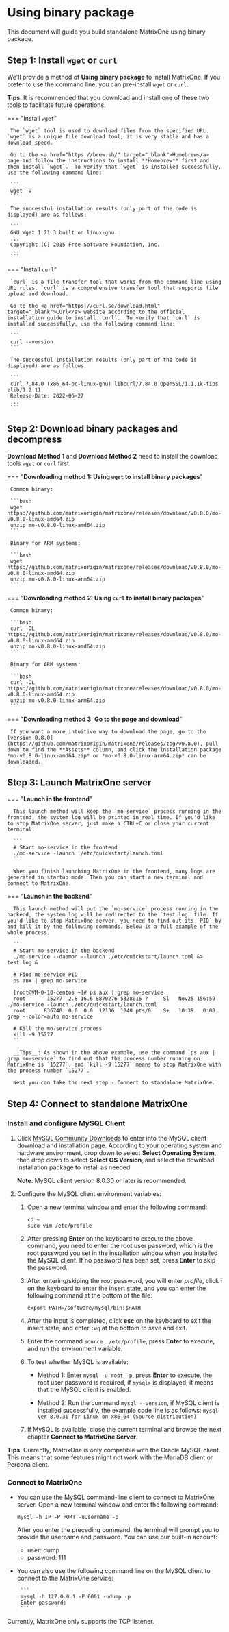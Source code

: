 # **Using binary package**

This document will guide you build standalone MatrixOne using binary package.

## Step 1: Install `wget` or `curl`

We'll provide a method of **Using binary package** to install MatrixOne. If you prefer to use the command line, you can pre-install `wget` or `curl`.

__Tips__: It is recommended that you download and install one of these two tools to facilitate future operations.

=== "Install `wget`"

     The `wget` tool is used to download files from the specified URL. `wget` is a unique file download tool; it is very stable and has a download speed.

     Go to the <a href="https://brew.sh/" target="_blank">Homebrew</a> page and follow the instructions to install **Homebrew** first and then install `wget`.  To verify that `wget` is installed successfully, use the following command line:

     ```
     wget -V
     ```

     The successful installation results (only part of the code is displayed) are as follows:

     ```
     GNU Wget 1.21.3 built on linux-gnu.
     ...
     Copyright (C) 2015 Free Software Foundation, Inc.
     ...
     ```

=== "Install `curl`"

     `curl` is a file transfer tool that works from the command line using URL rules. `curl` is a comprehensive transfer tool that supports file upload and download.

     Go to the <a href="https://curl.se/download.html" target="_blank">Curl</a> website according to the official installation guide to install `curl`.  To verify that `curl` is installed successfully, use the following command line:

     ```
     curl --version
     ```

     The successful installation results (only part of the code is displayed) are as follows:

     ```
     curl 7.84.0 (x86_64-pc-linux-gnu) libcurl/7.84.0 OpenSSL/1.1.1k-fips zlib/1.2.11
     Release-Date: 2022-06-27
     ...
     ```

## Step 2: Download binary packages and decompress

**Download Method 1** and **Download Method 2** need to install the download tools `wget` or `curl` first.

=== "**Downloading method 1: Using `wget` to install binary packages**"

     Common binary:

     ```bash
     wget https://github.com/matrixorigin/matrixone/releases/download/v0.8.0/mo-v0.8.0-linux-amd64.zip
     unzip mo-v0.8.0-linux-amd64.zip
     ```

     Binary for ARM systems:

     ```bash
     wget https://github.com/matrixorigin/matrixone/releases/download/v0.8.0/mo-v0.8.0-linux-amd64.zip
     unzip mo-v0.8.0-linux-arm64.zip
     ```

=== "**Downloading method 2: Using `curl` to install binary packages**"

     Common binary:

     ```bash
     curl -OL https://github.com/matrixorigin/matrixone/releases/download/v0.8.0/mo-v0.8.0-linux-amd64.zip
     unzip mo-v0.8.0-linux-amd64.zip
     ```

     Binary for ARM systems:

     ```bash
     curl -OL https://github.com/matrixorigin/matrixone/releases/download/v0.8.0/mo-v0.8.0-linux-amd64.zip
     unzip mo-v0.8.0-linux-arm64.zip
     ```

=== "**Downloading method 3: Go to the page and download**"

     If you want a more intuitive way to download the page, go to the [version 0.8.0](https://github.com/matrixorigin/matrixone/releases/tag/v0.8.0), pull down to find the **Assets** column, and click the installation package *mo-v0.8.0-linux-amd64.zip* or *mo-v0.8.0-linux-arm64.zip* can be downloaded.

## Step 3: Launch MatrixOne server

=== "**Launch in the frontend**"

      This launch method will keep the `mo-service` process running in the frontend, the system log will be printed in real time. If you'd like to stop MatrixOne server, just make a CTRL+C or close your current terminal.

      ```
      # Start mo-service in the frontend
      ./mo-service -launch ./etc/quickstart/launch.toml
      ```

      When you finish launching MatrixOne in the frontend, many logs are generated in startup mode. Then you can start a new terminal and connect to MatrixOne.

=== "**Launch in the backend**"

      This launch method will put the `mo-service` process running in the backend, the system log will be redirected to the `test.log` file. If you'd like to stop MatrixOne server, you need to find out its `PID` by and kill it by the following commands. Below is a full example of the whole process.

      ```
      # Start mo-service in the backend
      ./mo-service --daemon --launch ./etc/quickstart/launch.toml &> test.log &

      # Find mo-service PID
      ps aux | grep mo-service

      [root@VM-0-10-centos ~]# ps aux | grep mo-service
      root       15277  2.8 16.6 8870276 5338016 ?     Sl   Nov25 156:59 ./mo-service -launch ./etc/quickstart/launch.toml
      root      836740  0.0  0.0  12136  1040 pts/0    S+   10:39   0:00 grep --color=auto mo-service

      # Kill the mo-service process
      kill -9 15277
      ```

      __Tips__: As shown in the above example, use the command `ps aux | grep mo-service` to find out that the process number running on MatrixOne is `15277`, and `kill -9 15277` means to stop MatrixOne with the process number `15277`.

      Next you can take the next step - Connect to standalone MatrixOne.

## Step 4: Connect to standalone MatrixOne

### Install and configure MySQL Client

1. Click <a href="https://dev.mysql.com/downloads/mysql" target="_blank">MySQL Community Downloads</a> to enter into the MySQL client download and installation page. According to your operating system and hardware environment, drop down to select **Select Operating System**, then drop down to select **Select OS Version**, and select the download installation package to install as needed.

    __Note__: MySQL client version 8.0.30 or later is recommended.

2. Configure the MySQL client environment variables:

     1. Open a new terminal window and enter the following command:

         ```
         cd ~
         sudo vim /etc/profile
         ```

     2. After pressing **Enter** on the keyboard to execute the above command, you need to enter the root user password, which is the root password you set in the installation window when you installed the MySQL client. If no password has been set, press **Enter** to skip the password.

     3. After entering/skiping the root password, you will enter *profile*, click **i** on the keyboard to enter the insert state, and you can enter the following command at the bottom of the file:

        ```
        export PATH=/software/mysql/bin:$PATH
        ```

     4. After the input is completed, click **esc** on the keyboard to exit the insert state, and enter `:wq` at the bottom to save and exit.

     5. Enter the command `source  /etc/profile`, press **Enter** to execute, and run the environment variable.

     6. To test whether MySQL is available:

         - Method 1: Enter `mysql -u root -p`, press **Enter** to execute, the root user password is required, if `mysql>` is displayed, it means that the MySQL client is enabled.

         - Method 2: Run the command `mysql --version`, if MySQL client is installed successfully, the example code line is as follows: `mysql  Ver 8.0.31 for Linux on x86_64 (Source distribution)`

     7. If MySQL is available, close the current terminal and browse the next chapter **Connect to MatrixOne Server**.  

__Tips__: Currently, MatrixOne is only compatible with the Oracle MySQL client. This means that some features might not work with the MariaDB client or Percona client.

### Connect to MatrixOne

- You can use the MySQL command-line client to connect to MatrixOne server. Open a new terminal window and enter the following command:

    ```
    mysql -h IP -P PORT -uUsername -p
    ```

    After you enter the preceding command, the terminal will prompt you to provide the username and password. You can use our built-in account:

    + user: dump
    + password: 111

- You can also use the following command line on the MySQL client to connect to the MatrixOne service:

       ```
       mysql -h 127.0.0.1 -P 6001 -udump -p
       Enter password:
       ```

Currently, MatrixOne only supports the TCP listener.
